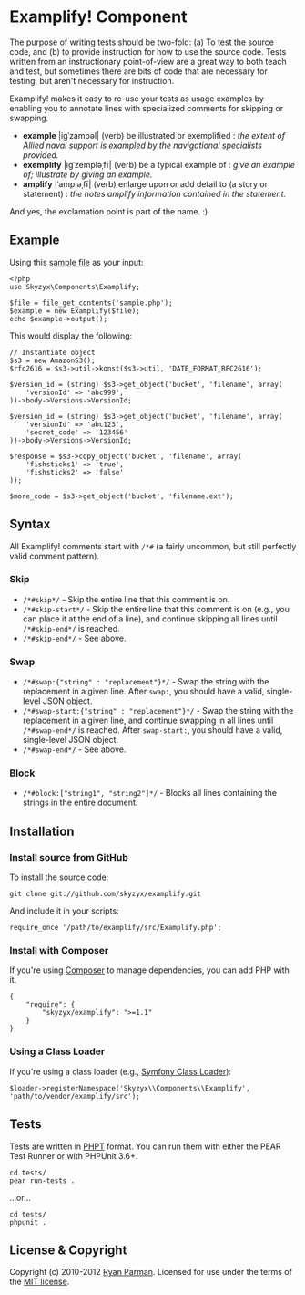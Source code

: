 # Examplify! Component

The purpose of writing tests should be two-fold: (a) To test the source code, and (b) to provide instruction for how to use the source code. Tests written from an instructionary point-of-view are a great way to both teach and test, but sometimes there are bits of code that are necessary for testing, but aren't necessary for instruction.

Examplify! makes it easy to re-use your tests as usage examples by enabling you to annotate lines with specialized comments for skipping or swapping.

* **example** |igˈzampəl| (verb) be illustrated or exemplified : _the extent of Allied naval support is exampled by the navigational specialists provided._
* **exemplify** |igˈzempləˌfī| (verb) be a typical example of : _give an example of; illustrate by giving an example._
* **amplify** |ˈampləˌfī| (verb) enlarge upon or add detail to (a story or statement) : _the notes amplify information contained in the statement._

And yes, the exclamation point is part of the name. :)


## Example

Using this [sample file](http://github.com/skyzyx/examplify/blob/master/_tests/sample.php) as your input:

	<?php
	use Skyzyx\Components\Examplify;

	$file = file_get_contents('sample.php');
	$example = new Examplify($file);
	echo $example->output();


This would display the following:

	// Instantiate object
	$s3 = new AmazonS3();
	$rfc2616 = $s3->util->konst($s3->util, 'DATE_FORMAT_RFC2616');

	$version_id = (string) $s3->get_object('bucket', 'filename', array(
		'versionId' => 'abc999',
	))->body->Versions->VersionId;

	$version_id = (string) $s3->get_object('bucket', 'filename', array(
		'versionId' => 'abc123',
		'secret_code' => '123456'
	))->body->Versions->VersionId;

	$response = $s3->copy_object('bucket', 'filename', array(
		'fishsticks1' => 'true',
		'fishsticks2' => 'false'
	));

	$more_code = $s3->get_object('bucket', 'filename.ext');


## Syntax
All Examplify! comments start with `/*#` (a fairly uncommon, but still perfectly valid comment pattern).

### Skip
* `/*#skip*/` - Skip the entire line that this comment is on.
* `/*#skip-start*/` - Skip the entire line that this comment is on (e.g., you can place it at the end of a line), and continue skipping all lines until `/*#skip-end*/` is reached.
* `/*#skip-end*/` - See above.

### Swap
* `/*#swap:{"string" : "replacement"}*/` - Swap the string with the replacement in a given line. After `swap:`, you should have a valid, single-level JSON object.
* `/*#swap-start:{"string" : "replacement"}*/` - Swap the string with the replacement in a given line, and continue swapping in all lines until `/*#swap-end*/` is reached. After `swap-start:`, you should have a valid, single-level JSON object.
* `/*#swap-end*/` - See above.

### Block
* `/*#block:["string1", "string2"]*/` - Blocks all lines containing the strings in the entire document.


## Installation
### Install source from GitHub
To install the source code:

	git clone git://github.com/skyzyx/examplify.git

And include it in your scripts:

	require_once '/path/to/examplify/src/Examplify.php';

### Install with Composer
If you're using [Composer](https://github.com/composer/composer) to manage dependencies, you can add PHP with it.

	{
		"require": {
			"skyzyx/examplify": ">=1.1"
		}
	}

### Using a Class Loader
If you're using a class loader (e.g., [Symfony Class Loader](https://github.com/symfony/ClassLoader)):

	$loader->registerNamespace('Skyzyx\\Components\\Examplify', 'path/to/vendor/examplify/src');


## Tests
Tests are written in [PHPT](http://qa.php.net/phpt_details.php) format. You can run them with either the PEAR Test Runner or with PHPUnit 3.6+.

	cd tests/
	pear run-tests .

...or...

	cd tests/
	phpunit .


## License & Copyright
Copyright (c) 2010-2012 [Ryan Parman](http://ryanparman.com). Licensed for use under the terms of the [MIT license](http://www.opensource.org/licenses/mit-license.php).
